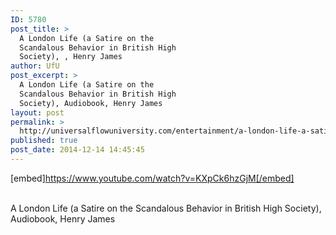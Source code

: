 ```yaml
---
ID: 5780
post_title: >
  A London Life (a Satire on the
  Scandalous Behavior in British High
  Society), , Henry James
author: UfU
post_excerpt: >
  A London Life (a Satire on the
  Scandalous Behavior in British High
  Society), Audiobook, Henry James
layout: post
permalink: >
  http://universalflowuniversity.com/entertainment/a-london-life-a-satire-on-the-scandalous-behavior-in-british-high-society-henry-james/
published: true
post_date: 2014-12-14 14:45:45
---
```

[embed]https://www.youtube.com/watch?v=KXpCk6hzGjM[/embed]</br></br>
<p>A London Life (a Satire on the Scandalous Behavior in British High Society), Audiobook, Henry James</p>